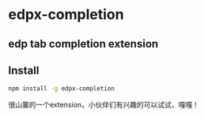 edpx-completion
===============

## edp tab completion extension

## Install

```bash
npm install -g edpx-completion
```

很山寨的一个extension，小伙伴们有兴趣的可以试试，嘎嘎！
